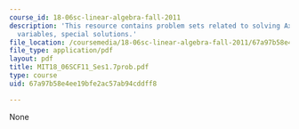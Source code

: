 ```yaml
---
course_id: 18-06sc-linear-algebra-fall-2011
description: 'This resource contains problem sets related to solving Ax = 0: pivot
  variables, special solutions.'
file_location: /coursemedia/18-06sc-linear-algebra-fall-2011/67a97b58e4ee19bfe2ac57ab94cddff8_MIT18_06SCF11_Ses1.7prob.pdf
file_type: application/pdf
layout: pdf
title: MIT18_06SCF11_Ses1.7prob.pdf
type: course
uid: 67a97b58e4ee19bfe2ac57ab94cddff8

---
```

None